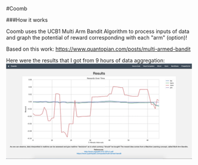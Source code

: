 #Coomb

###How it works

Coomb uses the UCB1 Multi Arm Bandit Algorithm to process inputs of data and graph the potential of reward corresponding with each "arm" (option)!

Based on this work: https://www.quantopian.com/posts/multi-armed-bandit

Here were the results that I got from 9 hours of data aggregation:
![alt text](public/homepage.png "Logo Title Text 1")